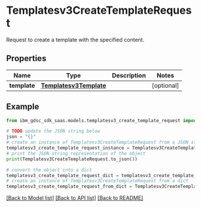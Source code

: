 # Templatesv3CreateTemplateRequest

Request to create a template with the specified content.

## Properties

Name | Type | Description | Notes
------------ | ------------- | ------------- | -------------
**template** | [**Templatesv3Template**](Templatesv3Template.md) |  | [optional] 

## Example

```python
from ibm_gdsc_sdk_saas.models.templatesv3_create_template_request import Templatesv3CreateTemplateRequest

# TODO update the JSON string below
json = "{}"
# create an instance of Templatesv3CreateTemplateRequest from a JSON string
templatesv3_create_template_request_instance = Templatesv3CreateTemplateRequest.from_json(json)
# print the JSON string representation of the object
print(Templatesv3CreateTemplateRequest.to_json())

# convert the object into a dict
templatesv3_create_template_request_dict = templatesv3_create_template_request_instance.to_dict()
# create an instance of Templatesv3CreateTemplateRequest from a dict
templatesv3_create_template_request_from_dict = Templatesv3CreateTemplateRequest.from_dict(templatesv3_create_template_request_dict)
```
[[Back to Model list]](../README.md#documentation-for-models) [[Back to API list]](../README.md#documentation-for-api-endpoints) [[Back to README]](../README.md)


